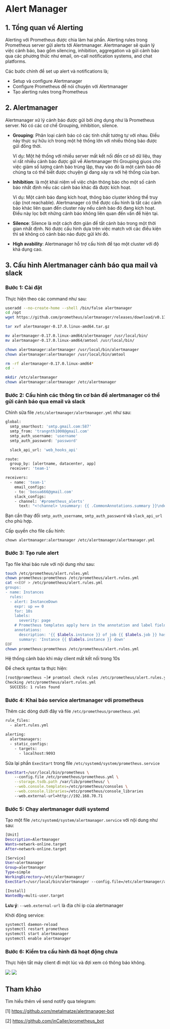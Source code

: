 # Alert Manager

## 1. Tổng quan về Alerting

Alerting với Prometheus được chia làm hai phần. Alerting rules trong Prometheus server gửi alerts tới Alertmanager. Alertmanager sẽ quản lý việc cảnh báo, bao gồm silencing, inhibition, aggregation và gửi cảnh báo qua các phương thức như email, on-call notification systems, and chat platforms.

Các bước chính để set up alert và notifications là;

* Setup và configure Alertmanager
* Configure Prometheus để nói chuyện với Alertmanager
* Tạo alerting rules trong Prometheus


## 2. Alertmanager

Alertmanager xử lý cảnh báo được gửi bởi ứng dụng như là Prometheus server. Nó có các cơ chế Grouping, inhibition, silence.

* **Grouping**: Phân loại cảnh báo có các tính chất tương tự với nhau. Điều này thực sự hữu ích trong một hệ thống lớn với nhiều thông báo được gửi đồng thời. 
	
	Ví dụ: Một hệ thống với nhiều server mất kết nối đến cơ sở dữ liệu, thay vì rất nhiều cảnh báo được gửi về Alertmanager thì Grouping giuos cho việc giảm số lượng cảnh báo trùng lặp, thay vào đó là một cảnh báo để chúng ta có thể biết được chuyện gì đang xảy ra với hệ thống của bạn. 

* **Inhibition**: là một khái niệm về việc chặn thông báo cho một số cảnh báo nhất định nếu các cảnh báo khác đã được kích hoạt.

	Ví dụ: Một cảnh báo đang kích hoạt, thông báo cluster không thể truy cập (not reachable). Alertmanager có thể được cấu hình là tắt các cảnh báo khác liên quan đến cluster này nếu cảnh báo đó đang kích hoạt. Điều này lọc bớt những cảnh báo không liên quan đến vấn đề hiện tại.

* **Silence**: Silence là một cách đơn giản để tắt cảnh báo trong một thời gian nhất định. Nó được cấu hình dựa trên việc match với các điều kiện thì sẽ không có cảnh báo nào được gửi khi đó.

* **High avability**: Alertmanager hỗ trợ cấu hình để tạo một cluster với độ khả dụng cao.


## 3. Cấu hình Alertmanager cảnh báo qua mail và slack

### Bước 1: Cài đặt

Thực hiện theo các command như sau:

```sh
useradd --no-create-home --shell /bin/false alertmanager
cd /opt
wget https://github.com/prometheus/alertmanager/releases/download/v0.17.0/alertmanager-0.17.0.linux-amd64.tar.gz

tar xvf alertmanager-0.17.0.linux-amd64.tar.gz

mv alertmanager-0.17.0.linux-amd64/alertmanager /usr/local/bin/
mv alertmanager-0.17.0.linux-amd64/amtool /usr/local/bin/

chown alertmanager:alertmanager /usr/local/bin/alertmanager
chown alertmanager:alertmanager /usr/local/bin/amtool

rm -rf alertmanager-0.17.0.linux-amd64*
cd -

mkdir /etc/alertmanager
chown alertmanager:alertmanager /etc/alertmanager
```

### Bước 2: Cấu hình các thông tin cơ bản để alertmanager có thể gửi cảnh báo qua email và slack

Chỉnh sửa file `/etc/alertmanager/alertmanager.yml` như sau:

```sh
global:
  smtp_smarthost: 'smtp.gmail.com:587'
  smtp_from: 'trangnth1000@gmail.com'
  smtp_auth_username: 'username'
  smtp_auth_password: 'password'

  slack_api_url: 'web_hooks_api'

route:
  group_by: [alertname, datacenter, app]
  receiver: 'team-1'

receivers:
  - name: 'team-1'
    email_configs:
    - to: 'bosua666@gmail.com'
    slack_configs:
    - channel: '#prometheus_alerts'
      text: "<!channel> \nsummary: {{ .CommonAnnotations.summary }}\ndescription: {{ .CommonAnnotations.description }}"
```

Bạn cần thay đổi `smtp_auth_username`, `smtp_auth_password` và `slack_api_url` cho phù hợp.

Cấp quyền cho file cấu hình:

	chown alertmanager:alertmanager /etc/alertmanager/alertmanager.yml

### Bước 3: Tạo rule alert

Tạo file khai báo rule với nội dung như sau:

```sh
touch /etc/prometheus/alert.rules.yml
chown prometheus:prometheus /etc/prometheus/alert.rules.yml
cat <<EOF > /etc/prometheus/alert.rules.yml
groups:
- name: Instances
  rules:
  - alert: InstanceDown
    expr: up == 0
    for: 10s
    labels:
      severity: page
    # Prometheus templates apply here in the annotation and label fields of the alert.
    annotations:
      description: '{{ $labels.instance }} of job {{ $labels.job }} has been down for more than 10 s.'
      summary: 'Instance {{ $labels.instance }} down'
EOF
chown prometheus:prometheus /etc/prometheus/alert.rules.yml
```

Hệ thống cảnh báo khi máy client mất kết nối trong 10s

Để check syntax ta thực hiện:

```sh
[root@prometheus ~]# promtool check rules /etc/prometheus/alert.rules.yml
Checking /etc/prometheus/alert.rules.yml
  SUCCESS: 1 rules found
```

### Bước 4: Khai báo service alertmanager với prometheus

Thêm các dòng dưới đây và file `/etc/prometheus/prometheus.yml`

```sh
rule_files:
  - alert.rules.yml

alerting:
  alertmanagers:
  - static_configs:
    - targets:
      - localhost:9093
```

Sửa lại phần `ExecStart` trong file `/etc/systemd/system/prometheus.service`

```sh
ExecStart=/usr/local/bin/prometheus \
    --config.file /etc/prometheus/prometheus.yml \
    --storage.tsdb.path /var/lib/prometheus/ \
    --web.console.templates=/etc/prometheus/consoles \
    --web.console.libraries=/etc/prometheus/console_libraries
    --web.external-url=http://192.168.70.71
```

### Bước 5: Chạy alertmanager dưới systemd

Tạo một file `/etc/systemd/system/alertmanager.service` với nội dung như sau:

```sh
[Unit]
Description=Alertmanager
Wants=network-online.target
After=network-online.target

[Service]
User=alertmanager
Group=alertmanager
Type=simple
WorkingDirectory=/etc/alertmanager/
ExecStart=/usr/local/bin/alertmanager --config.file=/etc/alertmanager/alertmanager.yml --web.external-url http://192.168.70.71:9093

[Install]
WantedBy=multi-user.target
```

**Lưu ý**: `--web.external-url` là địa chỉ ip của alertmanager

Khởi động service:

```sh
systemctl daemon-reload
systemctl restart prometheus
systemctl start alertmanager
systemctl enable alertmanager
```

### Bước 6: Kiểm tra cấu hình đã hoạt động chưa

Thực hiện tắt máy client đi một lúc và đợi xem có thông báo không.

<img src="../img/3.png">

<img src="../img/4.png">


## Tham khảo

Tìm hiểu thêm về send notify qua telegram: 

[1] https://github.com/metalmatze/alertmanager-bot

[2] https://github.com/inCaller/prometheus_bot
